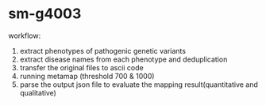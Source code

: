 # sm-g4003
workflow:
1. extract phenotypes of pathogenic genetic variants
2. extract disease names from each phenotype and deduplication
3. transfer the original files to ascii code
4. running metamap (threshold 700 & 1000)
5. parse the output json file to evaluate the mapping result(quantitative and qualitative)
